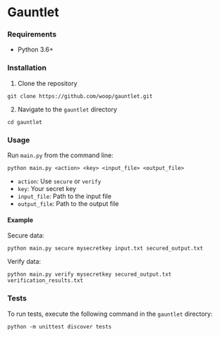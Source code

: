 # Gauntlet

### Requirements

- Python 3.6+

### Installation

1. Clone the repository
```
git clone https://github.com/woop/gauntlet.git
```

2. Navigate to the `gauntlet` directory
```
cd gauntlet
```

### Usage

Run `main.py` from the command line:

```
python main.py <action> <key> <input_file> <output_file>
```

- `action`: Use `secure` or `verify`
- `key`: Your secret key
- `input_file`: Path to the input file
- `output_file`: Path to the output file

#### Example

Secure data:

```
python main.py secure mysecretkey input.txt secured_output.txt
```

Verify data:

```
python main.py verify mysecretkey secured_output.txt verification_results.txt
```

### Tests

To run tests, execute the following command in the `gauntlet` directory:

```
python -m unittest discover tests
```
